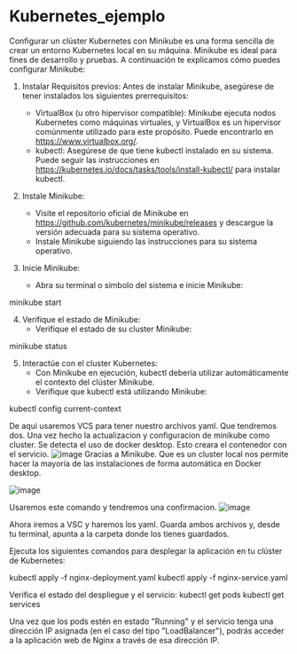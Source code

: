 # Kubernetes_ejemplo

Configurar un clúster Kubernetes con Minikube es una forma sencilla de crear un entorno Kubernetes local en su máquina. Minikube es ideal para fines de desarrollo y pruebas. A continuación te explicamos cómo puedes configurar Minikube:

1. Instalar Requisitos previos:
   Antes de instalar Minikube, asegúrese de tener instalados los siguientes prerrequisitos:
   - VirtualBox (u otro hipervisor compatible): Minikube ejecuta nodos Kubernetes como máquinas virtuales, y VirtualBox es un hipervisor comúnmente utilizado para este propósito. Puede encontrarlo en https://www.virtualbox.org/.
   - kubectl: Asegúrese de que tiene kubectl instalado en su sistema. Puede seguir las instrucciones en https://kubernetes.io/docs/tasks/tools/install-kubectl/ para instalar kubectl.

2. Instale Minikube:
   - Visite el repositorio oficial de Minikube en https://github.com/kubernetes/minikube/releases y descargue la versión adecuada para su sistema operativo.
   - Instale Minikube siguiendo las instrucciones para su sistema operativo.
3. Inicie Minikube:
   - Abra su terminal o símbolo del sistema e inicie Minikube:

minikube start

4. Verifique el estado de Minikube:
   - Verifique el estado de su cluster Minikube:

minikube status

5. Interactúe con el cluster Kubernetes:
   - Con Minikube en ejecución, kubectl debería utilizar automáticamente el contexto del clúster Minikube.
   - Verifique que kubectl está utilizando Minikube:

kubectl config current-context

De aqui usaremos VCS para tener nuestro archivos yaml. Que tendremos dos.
Una vez hecho la actualizacion y configuracion de minikube como cluster. Se detecta el uso de docker desktop. Esto creara el contenedor con el servicio. 
![image](https://github.com/xavinavi545/Kubernetes_ejemplo/assets/115561829/7e1ba479-59ff-4da6-a8cd-19b925d57eb8)
Gracias a Minikube. Que es un cluster local nos permite hacer la mayoría de las instalaciones de forma automática en Docker desktop.

![image](https://github.com/xavinavi545/Kubernetes_ejemplo/assets/115561829/f94ec5ed-17be-419a-8438-f6e632f25ba3)

Usaremos este comando y tendremos una confirmacion.
![image](https://github.com/xavinavi545/Kubernetes_ejemplo/assets/115561829/94be8f8f-fb12-477d-9f28-ff6e2c8c050d)

Ahora iremos a VSC y haremos los yaml. 
Guarda ambos archivos y, desde tu terminal, apunta a la carpeta donde los tienes guardados.

Ejecuta los siguientes comandos para desplegar la aplicación en tu clúster de Kubernetes:

kubectl apply -f nginx-deployment.yaml
kubectl apply -f nginx-service.yaml

Verifica el estado del despliegue y el servicio:
kubectl get pods
kubectl get services

Una vez que los pods estén en estado "Running" y el servicio tenga una dirección IP asignada (en el caso del tipo "LoadBalancer"), podrás acceder a la aplicación web de Nginx a través de esa dirección IP.



